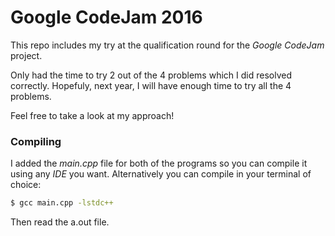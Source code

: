 # Google CodeJam 2016

This repo includes my try at the qualification round for the *Google CodeJam* project.

Only had the time to try 2 out of the 4 problems which I did resolved correctly. Hopefuly, next year, I will have enough time to try all the 4 problems.

Feel free to take a look at my approach!

### Compiling

I added the *main.cpp* file for both of the programs so you can compile it using any *IDE* you want. Alternatively you can compile in your terminal of choice:

```sh
$ gcc main.cpp -lstdc++
```
Then read the a.out file.
